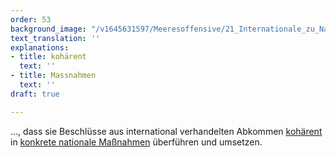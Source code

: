 ```yaml
---
order: 53
background_image: "/v1645631597/Meeresoffensive/21_Internationale_zu_Nationale_Verpflichtungen_julia-solonina-unsplash_fomsxj.jpg"
text_translation: ''
explanations:
- title: kohärent
  text: ''
- title: Massnahmen
  text: ''
draft: true

---
```

…, dass sie Beschlüsse aus international verhandelten Abkommen [kohärent](# "kohärent") in [konkrete nationale Maßnahmen](# "Massnahmen") überführen und umsetzen.